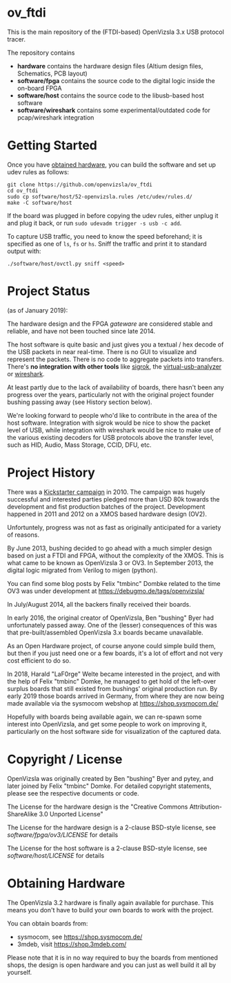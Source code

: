 ov_ftdi
=======

This is the main repository of the (FTDI-based) OpenVizsla 3.x USB protocol tracer.

The repository contains

* **hardware** contains the hardware design files (Altium design files, Schematics, PCB layout)
* **software/fpga** contains the source code to the digital logic inside the on-board FPGA
* **software/host** contains the source code to the libusb-based host software
* **software/wireshark** contains some experimental/outdated code for pcap/wireshark integration

Getting Started
===============

Once you have [obtained hardware](#obtaining-hardware), you can build the software and set up udev rules as follows:

```
git clone https://github.com/openvizsla/ov_ftdi
cd ov_ftdi
sudo cp software/host/52-openvizsla.rules /etc/udev/rules.d/
make -C software/host
```

If the board was plugged in before copying the udev rules, either unplug it and plug it back, or run `sudo udevadm trigger -s usb -c add`.

To capture USB traffic, you need to know the speed beforehand; it is specified as one of `ls`, `fs` or `hs`. Sniff the traffic and print it to standard output with:

```
./software/host/ovctl.py sniff <speed>
```

Project Status
==============

(as of January 2019):

The hardware design and the FPGA *gateware* are considered stable and reliable,
and have not been touched since late 2014.

The host software is quite basic and just gives you a textual / hex decode of the
USB packets in near real-time.  There is no GUI to visualize and represent the
packets.  There is no code to aggregate packets into transfers.  There's **no
integration with other tools** like [sigrok](https://sigrok.org/), the
[virtual-usb-analyzer](http://vusb-analyzer.sourceforge.net/) or [wireshark](https://wireshark.org/).

At least partly due to the lack of availability of boards, there hasn't been any
progress over the years, particularly not with the original project founder bushing
passing away (see History section below).

We're looking forward to people who'd like to contribute in the area of the host
software.  Integration with sigrok would be nice to show the packet level of USB,
while integration with wireshark would be nice to make use of the various existing
decoders for USB protocols above the transfer level, such as HID, Audio, Mass Storage,
CCID, DFU, etc.


Project History
===============

There was a [Kickstarter
campaign](https://www.kickstarter.com/projects/bushing/openvizsla-open-source-usb-protocol-analyzer) in 2010.  The campaign was hugely successful and interested parties
pledged more than USD 80k towards the development and fist production
batches of the project.  Development happened in 2011 and 2012 on a XMOS
based hardware design (OV2).

Unfortuntely, progress was not as fast as originally anticipated for
a variety of reasons.

By June 2013, bushing decided to go ahead with a much simpler design
based on just a FTDI and FPGA, without the complexity of the XMOS.  This
is what came to be known as OpenVizsla 3 or OV3.  In September 2013,
the digital logic migrated from Verilog to migen (python).

You can find some blog posts by Felix "tmbinc" Dombke related to the
time OV3 was under development at https://debugmo.de/tags/openvizsla/

In July/August 2014, all the backers finally received their boards.

In early 2016, the original creator of OpenVizsla, Ben "bushing" Byer
had unfortunately passed away.  One of the (lesser) consequences of this
was that pre-built/assembled OpenVizsla 3.x boards became unavailable.

As an Open Hardware project, of course anyone could simple build them,
but then if you just need one or a few boards, it's a lot of effort and
not very cost efficient to do so.

In 2018, Harald "LaF0rge" Welte became interested in the project, and
with the help of Felix "tmbinc" Domke, he managed to get hold of the
left-over surplus boards that still existed from bushings' original
production run.  By early 2019 those boards arrived in Germany, from
where they are now being made available via the sysmocom webshop
at https://shop.sysmocom.de/

Hopefully with boards being available again, we can re-spawn some
interest into OpenVizsla, and get some people to work on improving
it, particularly on the host software side for visualization of the
captured data.


Copyright / License
===================

OpenVizsla was originally created by Ben "bushing" Byer and pytey, and
later joined by Felix "tmbinc" Domke.  For detailed copyright statements,
please see the respective documents or code.

The License for the hardware design is the "Creative Commons
Attribution-ShareAlike 3.0 Unported License"

The License for the hardware design is a 2-clause BSD-style license, see
*software/fpga/ov3/LICENSE* for details

The License for the host software is a 2-clause BSD-style license, see
*software/host/LICENSE* for details


Obtaining Hardware
==================

The OpenVizsla 3.2 hardware is finally again available for purchase. This
means you don't have to build your own boards to work with the project.

You can obtain boards from:
* sysmocom, see https://shop.sysmocom.de/
* 3mdeb, visit https://shop.3mdeb.com/

Please note that it is in no way required to buy the boards from mentioned
shops, the design is open hardware and you can just as well build it all by
yourself.
